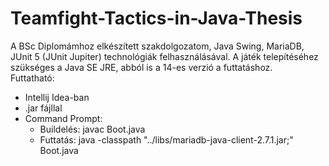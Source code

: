 # Teamfight-Tactics-in-Java-Thesis
A BSc Diplomámhoz elkészített szakdolgozatom, Java Swing, MariaDB, JUnit 5 (JUnit Jupiter) technológiák felhasználásával.
A játék telepítéséhez szükséges a Java SE JRE, abból is a 14-es verzió a futtatáshoz.
<br>Futtatható:
- Intellij Idea-ban
- .jar fájllal
- Command Prompt:
  - Buildelés: javac Boot.java
  - Futtatás: java -classpath "../libs/mariadb-java-client-2.7.1.jar;" Boot.java
